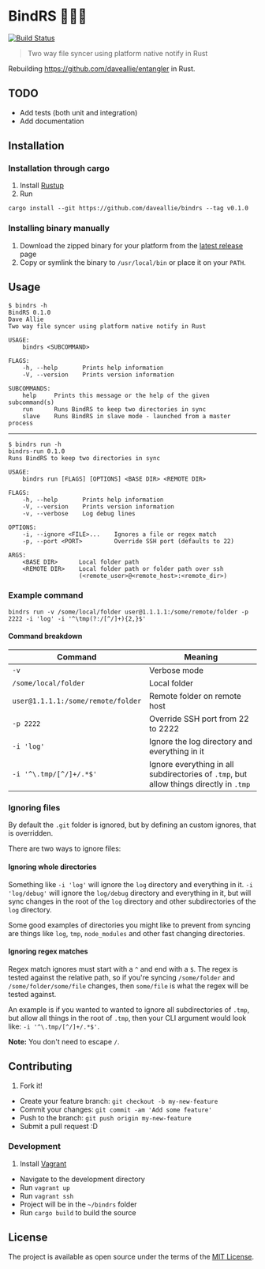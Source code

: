 # BindRS :file_folder::link::file_folder:

[![Build Status](https://travis-ci.org/daveallie/bindrs.svg?branch=master)](https://travis-ci.org/daveallie/bindrs)

> Two way file syncer using platform native notify in Rust

Rebuilding https://github.com/daveallie/entangler in Rust.

## TODO

- Add tests (both unit and integration)
- Add documentation

## Installation

### Installation through cargo

1. Install [Rustup](https://rustup.rs/)
2. Run
```
cargo install --git https://github.com/daveallie/bindrs --tag v0.1.0
```

### Installing binary manually

1. Download the zipped binary for your platform from the [latest release](https://github.com/daveallie/bindrs/releases/latest) page
2. Copy or symlink the binary to `/usr/local/bin` or place it on your `PATH`.

## Usage

```
$ bindrs -h
BindRS 0.1.0
Dave Allie
Two way file syncer using platform native notify in Rust

USAGE:
    bindrs <SUBCOMMAND>

FLAGS:
    -h, --help       Prints help information
    -V, --version    Prints version information

SUBCOMMANDS:
    help     Prints this message or the help of the given subcommand(s)
    run      Runs BindRS to keep two directories in sync
    slave    Runs BindRS in slave mode - launched from a master process
```

---

```
$ bindrs run -h
bindrs-run 0.1.0
Runs BindRS to keep two directories in sync

USAGE:
    bindrs run [FLAGS] [OPTIONS] <BASE DIR> <REMOTE DIR>

FLAGS:
    -h, --help       Prints help information
    -V, --version    Prints version information
    -v, --verbose    Log debug lines

OPTIONS:
    -i, --ignore <FILE>...    Ignores a file or regex match
    -p, --port <PORT>         Override SSH port (defaults to 22)

ARGS:
    <BASE DIR>      Local folder path
    <REMOTE DIR>    Local folder path or folder path over ssh
                    (<remote_user>@<remote_host>:<remote_dir>)
```

### Example command

```
bindrs run -v /some/local/folder user@1.1.1.1:/some/remote/folder -p 2222 -i 'log' -i '^\tmp(?:/[^/]+){2,}$'
```

#### Command breakdown
| Command | Meaning |
| --- | --- |
| `-v` | Verbose mode |
| `/some/local/folder` | Local folder |
| `user@1.1.1.1:/some/remote/folder` | Remote folder on remote host |
| `-p 2222` | Override SSH port from 22 to 2222 |
| `-i 'log'` | Ignore the log directory and everything in it |
| `-i '^\.tmp/[^/]+/.*$'` | Ignore everything in all subdirectories of `.tmp`, but allow things directly in `.tmp` |

### Ignoring files

By default the `.git` folder is ignored, but by defining an custom ignores, that
is overridden.

There are two ways to ignore files:

#### Ignoring whole directories

Something like `-i 'log'` will ignore the `log` directory and everything in it.
`-i 'log/debug'` will ignore the `log/debug` directory and everything in it, but
will sync changes in the root of the `log` directory and other subdirectories of
the `log` directory.

Some good examples of directories you might like to prevent from syncing are
things like `log`, `tmp`, `node_modules` and other fast changing directories.

#### Ignoring regex matches

Regex match ignores must start with a `^` and end with a `$`. The regex is tested
against the relative path, so if you're syncing `/some/folder` and `/some/folder/some/file`
changes, then `some/file` is what the regex will be tested against.

An example is if you wanted to wanted to ignore all subdirectories of `.tmp`,
but allow all things in the root of `.tmp`, then your CLI argument would look
like: `-i '^\.tmp/[^/]+/.*$'`.

**Note:** You don't need to escape `/`.

## Contributing

1. Fork it!
- Create your feature branch: `git checkout -b my-new-feature`
- Commit your changes: `git commit -am 'Add some feature'`
- Push to the branch: `git push origin my-new-feature`
- Submit a pull request :D

### Development

1. Install [Vagrant](https://www.vagrantup.com/downloads.html)
- Navigate to the development directory
- Run `vagrant up`
- Run `vagrant ssh`
- Project will be in the `~/bindrs` folder
- Run `cargo build` to build the source

## License

The project is available as open source under the terms of the [MIT License](http://opensource.org/licenses/MIT).
